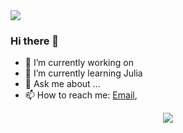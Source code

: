 <img src="https://github.com/blg-uwm/blg-uwm/blob/master/banner.jpeg">

### Hi there 👋

- 🔭 I’m currently working on 
- 🌱 I’m currently learning Julia
- 💬 Ask me about ...
- 📫 How to reach me: [Email](mailto:ben.garski@outlook.com), 


<p align='center'>
  <a href="https://www.linkedin.com/in/bengarski/">
  <img src="https://img.shields.io/badge/linkedin-%230077B5.svg?&style=for-the-badge&logo=linkedin&logoColor=white" />
</p>
